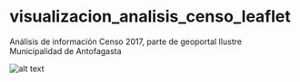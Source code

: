 # visualizacion_analisis_censo_leaflet
Análisis de información Censo 2017, parte de geoportal Ilustre Municipalidad de Antofagasta 

![alt text](https://imgur.com/nTUbf7A)
